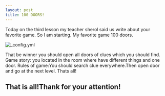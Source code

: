 ```yaml
---
layout: post
title: 100 DOORS!
---
```

Today on the third lesson my teacher sherol said us write about your favorite game. 
So I am starting. My favorite game 100 doors.

![_config.yml](http://android-tornado.ru/uploads/posts/2012-08/1344791042_1.png)

That be winner you should open all doors of clues which you should find.
Game story: you located in the room where have different things and one door.
Rules of game:You should search clue everywhere.Then open door and go at the next level. Thats all!

That is all!Thank for your attention!
---
